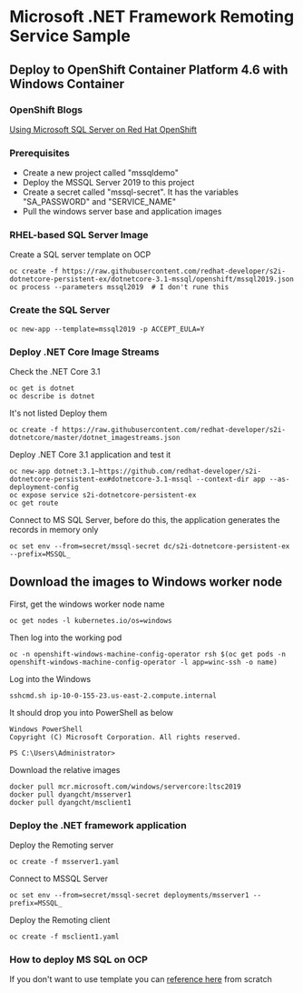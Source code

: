 # Microsoft .NET Framework Remoting Service Sample
## Deploy to OpenShift Container Platform 4.6 with Windows Container

### OpenShift Blogs
[Using Microsoft SQL Server on Red Hat OpenShift](https://developers.redhat.com/blog/2020/10/27/using-microsoft-sql-server-on-red-hat-openshift/)

### Prerequisites
- Create a new project called "mssqldemo"
- Deploy the MSSQL Server 2019 to this project
- Create a secret called "mssql-secret". It has the variables "SA_PASSWORD" and "SERVICE_NAME"
- Pull the windows server base and application images

### RHEL-based SQL Server Image
Create a SQL server template on OCP
```
oc create -f https://raw.githubusercontent.com/redhat-developer/s2i-dotnetcore-persistent-ex/dotnetcore-3.1-mssql/openshift/mssql2019.json
oc process --parameters mssql2019  # I don't rune this
```

### Create the SQL Server
```
oc new-app --template=mssql2019 -p ACCEPT_EULA=Y
```

### Deploy .NET Core Image Streams
Check the .NET Core 3.1
```
oc get is dotnet
oc describe is dotnet
```
It's not listed
Deploy them
```
oc create -f https://raw.githubusercontent.com/redhat-developer/s2i-dotnetcore/master/dotnet_imagestreams.json
```
Deploy .NET Core 3.1 application and test it
```
oc new-app dotnet:3.1~https://github.com/redhat-developer/s2i-dotnetcore-persistent-ex#dotnetcore-3.1-mssql --context-dir app --as-deployment-config
oc expose service s2i-dotnetcore-persistent-ex
oc get route
```
Connect to MS SQL Server, before do this, the application generates the records in memory only
```
oc set env --from=secret/mssql-secret dc/s2i-dotnetcore-persistent-ex --prefix=MSSQL_
```

## Download the images to Windows worker node
First, get the windows worker node name
```
oc get nodes -l kubernetes.io/os=windows
```
Then log into the working pod
```
oc -n openshift-windows-machine-config-operator rsh $(oc get pods -n openshift-windows-machine-config-operator -l app=winc-ssh -o name)
```
Log into the Windows
```
sshcmd.sh ip-10-0-155-23.us-east-2.compute.internal
```
It should drop you into PowerShell as below
```
Windows PowerShell
Copyright (C) Microsoft Corporation. All rights reserved.

PS C:\Users\Administrator>
```
Download the relative images
```
docker pull mcr.microsoft.com/windows/servercore:ltsc2019
docker pull dyangcht/msserver1
docker pull dyangcht/msclient1
```

### Deploy the .NET framework application
Deploy the Remoting server
```
oc create -f msserver1.yaml
```
Connect to MSSQL Server
```
oc set env --from=secret/mssql-secret deployments/msserver1 --prefix=MSSQL_
```

Deploy the Remoting client
```
oc create -f msclient1.yaml
```


### How to deploy MS SQL on OCP
If you don't want to use template you can [reference here](https://github.com/johwes/sqlworkshops-sqlonopenshift) from scratch
